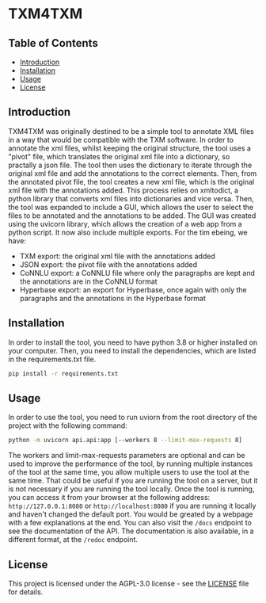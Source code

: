 # TXM4TXM

## Table of Contents
- [Introduction](#introduction)
- [Installation](#installation)
- [Usage](#usage)
- [License](#license)

## Introduction
TXM4TXM was originally destined to be a simple tool to annotate XML files in a way that would be compatible with the TXM software.
In order to annotate the xml files, whilst keeping the original structure, the tool uses a "pivot" file, which translates the original xml file into a dictionary, so practally a json file.
The tool then uses the dictionary to iterate through the original xml file and add the annotations to the correct elements.
Then, from the annotated pivot file, the tool creates a new xml file, which is the original xml file with the annotations added.
This process relies on xmltodict, a python library that converts xml files into dictionaries and vice versa.
Then, the tool was expanded to include a GUI, which allows the user to select the files to be annotated and the annotations to be added.
The GUI was created using the uvicorn library, which allows the creation of a web app from a python script.
It now also include multiple exports. For the tim ebeing, we have:
- TXM export: the original xml file with the annotations added
- JSON export: the pivot file with the annotations added
- CoNNLU export: a CoNNLU file where only the paragraphs are kept and the annotations are in the CoNNLU format
- Hyperbase export: an export for Hyperbase, once again with only the paragraphs and the annotations in the Hyperbase format

## Installation
In order to install the tool, you need to have python 3.8 or higher installed on your computer.
Then, you need to install the dependencies, which are listed in the requirements.txt file.
```bash
pip install -r requirements.txt
```

## Usage
In order to use the tool, you need to run uviorn from the root directory of the project with the following command:
```bash
python -m uvicorn api.api:app [--workers 8 --limit-max-requests 8]
```
The workers and limit-max-requests parameters are optional and can be used to improve the performance of the tool, by running multiple instances of the tool at the same time, you allow multiple users to use the tool at the same time.
That could be useful if you are running the tool on a server, but it is not necessary if you are running the tool locally.
Once the tool is running, you can access it from your browser at the following address:
`http://127.0.0.1:8080` or `http://localhost:8080` if you are running it locally and haven't changed the default port.
You would be greated by a webpage with a few explanations at the end.
You can also visit the `/docs` endpoint to see the documentation of the API.
The documentation is also available, in a different format, at the `/redoc` endpoint.

## License
This project is licensed under the AGPL-3.0 license - see the [LICENSE](LICENSE) file for details.

